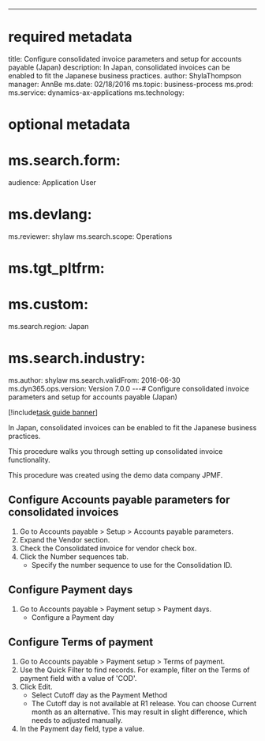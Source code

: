 --- 
# required metadata 
 
title: Configure consolidated invoice parameters and setup for accounts payable (Japan)
description: In Japan, consolidated invoices can be enabled to fit the Japanese business practices. 
author: ShylaThompson
manager: AnnBe 
ms.date: 02/18/2016
ms.topic: business-process 
ms.prod:  
ms.service: dynamics-ax-applications 
ms.technology:  
 
# optional metadata 
 
# ms.search.form:   
audience: Application User 
# ms.devlang:  
ms.reviewer: shylaw
ms.search.scope: Operations 
# ms.tgt_pltfrm:  
# ms.custom:  
ms.search.region: Japan
# ms.search.industry: 
ms.author: shylaw
ms.search.validFrom: 2016-06-30 
ms.dyn365.ops.version: Version 7.0.0 
---# Configure consolidated invoice parameters and setup for accounts payable (Japan)

[!include[task guide banner](../../includes/task-guide-banner.md)]

In Japan, consolidated invoices can be enabled to fit the Japanese business practices.

This procedure walks you through setting up consolidated invoice functionality.

This procedure was created using the demo data company JPMF.


## Configure Accounts payable parameters for consolidated invoices
1. Go to Accounts payable > Setup > Accounts payable parameters.
2. Expand the Vendor section.
3. Check the Consolidated invoice for vendor check box.
4. Click the Number sequences tab.
    * Specify the number sequence to use for the Consolidation ID.  

## Configure Payment days
1. Go to Accounts payable > Payment setup > Payment days.
    * Configure a Payment day  

## Configure Terms of payment
1. Go to Accounts payable > Payment setup > Terms of payment.
2. Use the Quick Filter to find records. For example, filter on the Terms of payment field with a value of 'COD'.
3. Click Edit.
    * Select Cutoff day as the Payment Method  
    * The Cutoff day is not available at R1 release. You can choose Current month as an alternative. This may result in slight difference, which needs to adjusted manually.   
4. In the Payment day field, type a value.

